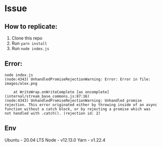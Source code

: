 # Issue

## How to replicate:
1. Clone this repo
2. Run `yarn install`
3. Run `node index.js`

## Error:

```
node index.js
(node:4343) UnhandledPromiseRejectionWarning: Error: Error in file: images/alex.png

    at WriteWrap.onWriteComplete [as oncomplete] (internal/stream_base_commons.js:87:16)
(node:4343) UnhandledPromiseRejectionWarning: Unhandled promise rejection. This error originated either by throwing inside of an async function without a catch block, or by rejecting a promise which was not handled with .catch(). (rejection id: 2)
```

## Env

Ubuntu - 20.04 LTS
Node - v12.13.0
Yarn - v1.22.4
